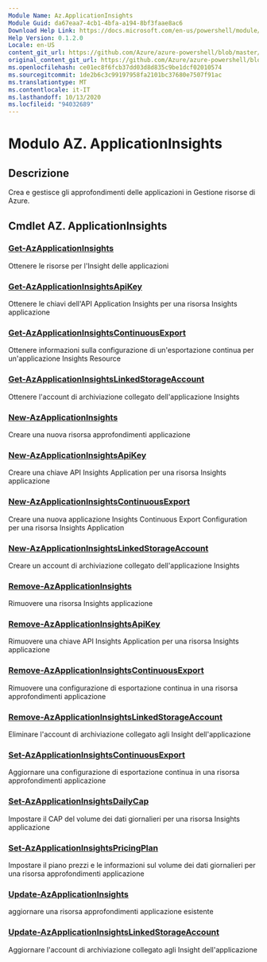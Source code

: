 ```yaml
---
Module Name: Az.ApplicationInsights
Module Guid: da67eaa7-4cb1-4bfa-a194-8bf3faae8ac6
Download Help Link: https://docs.microsoft.com/en-us/powershell/module/az.applicationinsights
Help Version: 0.1.2.0
Locale: en-US
content_git_url: https://github.com/Azure/azure-powershell/blob/master/src/ApplicationInsights/ApplicationInsights/help/Az.ApplicationInsights.md
original_content_git_url: https://github.com/Azure/azure-powershell/blob/master/src/ApplicationInsights/ApplicationInsights/help/Az.ApplicationInsights.md
ms.openlocfilehash: ce01ec8f6fcb37dd03d8d835c9be1dcf02010574
ms.sourcegitcommit: 1de2b6c3c99197958fa2101bc37680e7507f91ac
ms.translationtype: MT
ms.contentlocale: it-IT
ms.lasthandoff: 10/13/2020
ms.locfileid: "94032689"
---
```

# Modulo AZ. ApplicationInsights
## Descrizione
Crea e gestisce gli approfondimenti delle applicazioni in Gestione risorse di Azure.

## Cmdlet AZ. ApplicationInsights
### [Get-AzApplicationInsights](Get-AzApplicationInsights.md)
Ottenere le risorse per l'Insight delle applicazioni

### [Get-AzApplicationInsightsApiKey](Get-AzApplicationInsightsApiKey.md)
Ottenere le chiavi dell'API Application Insights per una risorsa Insights applicazione

### [Get-AzApplicationInsightsContinuousExport](Get-AzApplicationInsightsContinuousExport.md)
Ottenere informazioni sulla configurazione di un'esportazione continua per un'applicazione Insights Resource

### [Get-AzApplicationInsightsLinkedStorageAccount](Get-AzApplicationInsightsLinkedStorageAccount.md)
Ottenere l'account di archiviazione collegato dell'applicazione Insights

### [New-AzApplicationInsights](New-AzApplicationInsights.md)
Creare una nuova risorsa approfondimenti applicazione

### [New-AzApplicationInsightsApiKey](New-AzApplicationInsightsApiKey.md)
Creare una chiave API Insights Application per una risorsa Insights applicazione

### [New-AzApplicationInsightsContinuousExport](New-AzApplicationInsightsContinuousExport.md)
Creare una nuova applicazione Insights Continuous Export Configuration per una risorsa Insights Application

### [New-AzApplicationInsightsLinkedStorageAccount](New-AzApplicationInsightsLinkedStorageAccount.md)
Creare un account di archiviazione collegato dell'applicazione Insights

### [Remove-AzApplicationInsights](Remove-AzApplicationInsights.md)
Rimuovere una risorsa Insights applicazione

### [Remove-AzApplicationInsightsApiKey](Remove-AzApplicationInsightsApiKey.md)
Rimuovere una chiave API Insights Application per una risorsa Insights applicazione

### [Remove-AzApplicationInsightsContinuousExport](Remove-AzApplicationInsightsContinuousExport.md)
Rimuovere una configurazione di esportazione continua in una risorsa approfondimenti applicazione

### [Remove-AzApplicationInsightsLinkedStorageAccount](Remove-AzApplicationInsightsLinkedStorageAccount.md)
Eliminare l'account di archiviazione collegato agli Insight dell'applicazione

### [Set-AzApplicationInsightsContinuousExport](Set-AzApplicationInsightsContinuousExport.md)
Aggiornare una configurazione di esportazione continua in una risorsa approfondimenti applicazione

### [Set-AzApplicationInsightsDailyCap](Set-AzApplicationInsightsDailyCap.md)
Impostare il CAP del volume dei dati giornalieri per una risorsa Insights applicazione

### [Set-AzApplicationInsightsPricingPlan](Set-AzApplicationInsightsPricingPlan.md)
Impostare il piano prezzi e le informazioni sul volume dei dati giornalieri per una risorsa approfondimenti applicazione

### [Update-AzApplicationInsights](Update-AzApplicationInsights.md)
aggiornare una risorsa approfondimenti applicazione esistente

### [Update-AzApplicationInsightsLinkedStorageAccount](Update-AzApplicationInsightsLinkedStorageAccount.md)
Aggiornare l'account di archiviazione collegato agli Insight dell'applicazione

